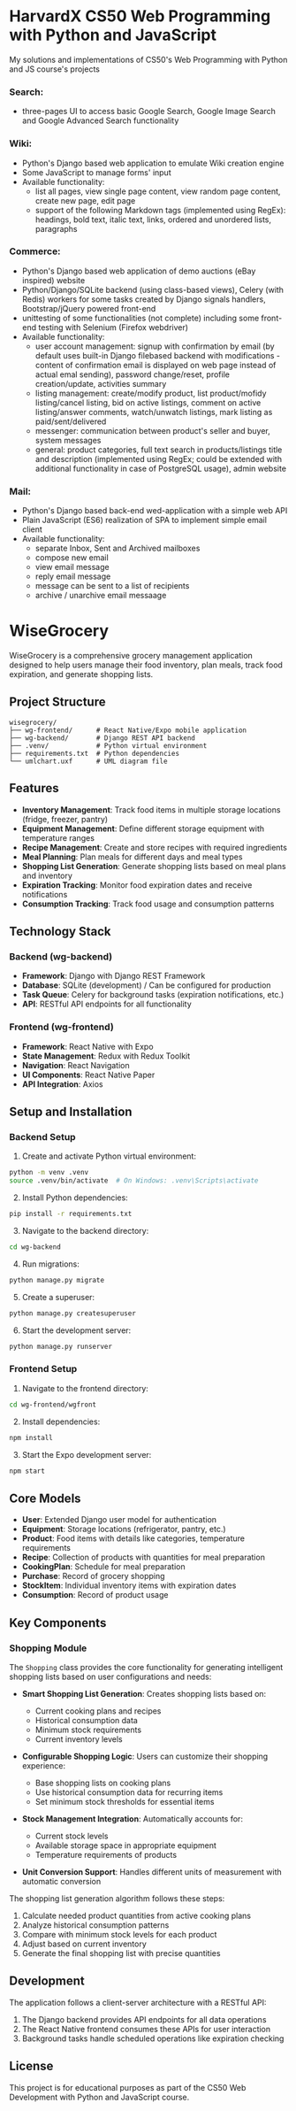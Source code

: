 # HarvardX CS50 Web Programming with Python and JavaScript

My solutions and implementations of CS50's Web Programming with Python and JS course's projects
 

### Search:
- three-pages UI to access basic Google Search, Google Image Search and Google Advanced Search functionality
 
### Wiki:
- Python's Django based web application to emulate Wiki creation engine
- Some JavaScript to manage forms' input
- Available functionality:
  - list all pages, view single page content, view random page content, create new page, edit page
  - support of the following Markdown tags (implemented using RegEx): headings, bold text, italic text, links, ordered and unordered lists, paragraphs

### Commerce:
- Python's Django based web application of demo auctions (eBay inspired) website
- Python/Django/SQLite backend (using class-based views), Celery (with Redis) workers for some tasks created by Django signals handlers, Bootstrap/jQuery powered front-end
- unittesting of some functionalities (not complete) including some front-end testing with Selenium (Firefox webdriver)
- Available functionality:
  - user account management: signup with confirmation by email (by default uses built-in Django filebased backend with modifications  - content of confirmation email is displayed on web page instead of actual emal sending), password change/reset, profile creation/update, activities summary
  - listing management: create/modify product, list product/mofidy listing/cancel listing, bid on active listings, comment on active listing/answer comments, watch/unwatch listings, mark listing as paid/sent/delivered
  - messenger: communication between product's seller and buyer, system messages
  - general: product categories, full text search in products/listings title and description (implemented using RegEx; could be extended with additional functionality in case of PostgreSQL usage), admin website

### Mail:
- Python's Django based back-end wed-application with a simple web API
- Plain JavaScript (ES6) realization of SPA to implement simple email client
- Available functionality:
  - separate Inbox, Sent and Archived mailboxes
  - compose new email
  - view email message
  - reply email message
  - message can be sent to a list of recipients
  - archive / unarchive email messaage
  

# WiseGrocery

WiseGrocery is a comprehensive grocery management application designed to help users manage their food inventory, plan meals, track food expiration, and generate shopping lists.

## Project Structure

```
wisegrocery/
├── wg-frontend/      # React Native/Expo mobile application
├── wg-backend/       # Django REST API backend
├── .venv/            # Python virtual environment
├── requirements.txt  # Python dependencies
└── umlchart.uxf      # UML diagram file
```

## Features

- **Inventory Management**: Track food items in multiple storage locations (fridge, freezer, pantry)
- **Equipment Management**: Define different storage equipment with temperature ranges
- **Recipe Management**: Create and store recipes with required ingredients
- **Meal Planning**: Plan meals for different days and meal types
- **Shopping List Generation**: Generate shopping lists based on meal plans and inventory
- **Expiration Tracking**: Monitor food expiration dates and receive notifications
- **Consumption Tracking**: Track food usage and consumption patterns

## Technology Stack

### Backend (wg-backend)
- **Framework**: Django with Django REST Framework
- **Database**: SQLite (development) / Can be configured for production
- **Task Queue**: Celery for background tasks (expiration notifications, etc.)
- **API**: RESTful API endpoints for all functionality

### Frontend (wg-frontend)
- **Framework**: React Native with Expo
- **State Management**: Redux with Redux Toolkit
- **Navigation**: React Navigation
- **UI Components**: React Native Paper
- **API Integration**: Axios

## Setup and Installation

### Backend Setup

1. Create and activate Python virtual environment:
```bash
python -m venv .venv
source .venv/bin/activate  # On Windows: .venv\Scripts\activate
```

2. Install Python dependencies:
```bash
pip install -r requirements.txt
```

3. Navigate to the backend directory:
```bash
cd wg-backend
```

4. Run migrations:
```bash
python manage.py migrate
```

5. Create a superuser:
```bash
python manage.py createsuperuser
```

6. Start the development server:
```bash
python manage.py runserver
```

### Frontend Setup

1. Navigate to the frontend directory:
```bash
cd wg-frontend/wgfront
```

2. Install dependencies:
```bash
npm install
```

3. Start the Expo development server:
```bash
npm start
```

## Core Models

- **User**: Extended Django user model for authentication
- **Equipment**: Storage locations (refrigerator, pantry, etc.)
- **Product**: Food items with details like categories, temperature requirements
- **Recipe**: Collection of products with quantities for meal preparation
- **CookingPlan**: Schedule for meal preparation
- **Purchase**: Record of grocery shopping
- **StockItem**: Individual inventory items with expiration dates
- **Consumption**: Record of product usage

## Key Components

### Shopping Module

The `Shopping` class provides the core functionality for generating intelligent shopping lists based on user configurations and needs:

- **Smart Shopping List Generation**: Creates shopping lists based on:
  - Current cooking plans and recipes
  - Historical consumption data
  - Minimum stock requirements
  - Current inventory levels
  
- **Configurable Shopping Logic**: Users can customize their shopping experience:
  - Base shopping lists on cooking plans
  - Use historical consumption data for recurring items
  - Set minimum stock thresholds for essential items
  
- **Stock Management Integration**: Automatically accounts for:
  - Current stock levels
  - Available storage space in appropriate equipment
  - Temperature requirements of products
  
- **Unit Conversion Support**: Handles different units of measurement with automatic conversion

The shopping list generation algorithm follows these steps:
1. Calculate needed product quantities from active cooking plans
2. Analyze historical consumption patterns
3. Compare with minimum stock levels for each product
4. Adjust based on current inventory
5. Generate the final shopping list with precise quantities

## Development

The application follows a client-server architecture with a RESTful API:

1. The Django backend provides API endpoints for all data operations
2. The React Native frontend consumes these APIs for user interaction
3. Background tasks handle scheduled operations like expiration checking

## License

This project is for educational purposes as part of the CS50 Web Development with Python and JavaScript course.
  
